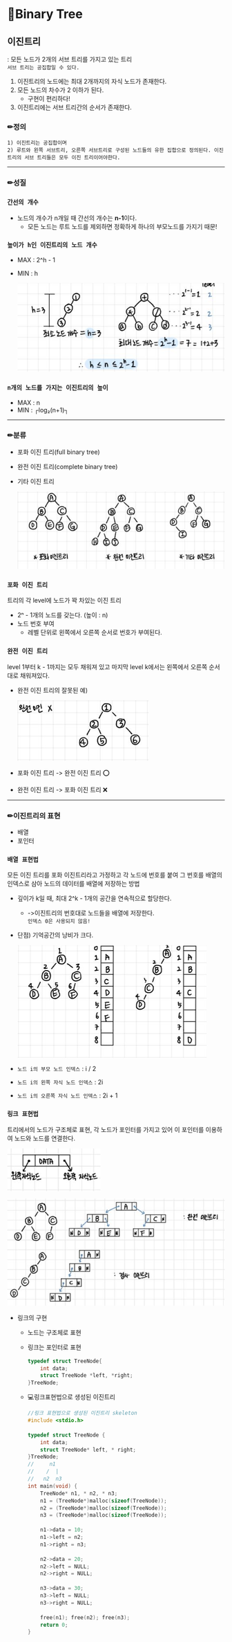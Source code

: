 # 🍒Binary Tree
## 이진트리 
: 모든 노드가 2개의 서브 트리를 가지고 있는 트리 </br>
`서브 트리는 공집합일 수 있다.`

1. 이진트리의 노드에는 최대 2개까지의 자식 노드가 존재한다.
2. 모든 노드의 차수가 2 이하가 된다.
    - 구현이 편리하다!
3. 이진트리에는 서브 트리간의 순서가 존재한다.

### ✏정의
```
1) 이진트리는 공집합이며
2) 루트와 왼쪽 서브트리, 오른쪽 서브트리로 구성된 노드들의 유한 집합으로 정의된다. 이진트리의 서브 트리들은 모두 이진 트리이어야한다.
```
---

### ✏성질
### `간선의 개수 `
- 노드의 개수가 n개일 때 간선의 개수는 **n-1**이다.
    - 모든 노드는 루트 노드를 제외하면 정확하게 하나의 부모노드를 가지기 때문!

### `높이가 h인 이진트리의 노드 개수`
- MAX : 2^h - 1
- MIN : h </br>

    ![h](/Images/height.JPG)

### `n개의 노드를 가지는 이진트리의 높이`
- MAX : n
- MIN : ┌log₂(n+1)​┐ </br>
---

### ✏분류
- 포화 이진 트리(full binary tree)
- 완전 이진 트리(complete binary tree)
- 기타 이진 트리 </br>

    ![분류](/Images/이진트리분류.JPG)

### `포화 이진 트리`
트리의 각 level에 노드가 꽉 차있는 이진 트리
- 2ⁿ - 1개의 노드를 갖는다. (높이 : n)
- 노드 번호 부여
    - 레벨 단위로 왼쪽에서 오른쪽 순서로 번호가 부여된다. </br>

### `완전 이진 트리`
level 1부터 k - 1까지는 모두 채워져 있고 마지막 level k에서는 왼쪽에서 오른쪽 순서대로 채워져있다.
- 완전 이진 트리의 잘못된 예)</br>

    ![완전이진x](/Images/완전이진x.JPG)

- 포화 이진 트리 -> 완전 이진 트리 ⭕
- 완전 이진 트리 -> 포화 이진 트리 ❌
---

### ✏이진트리의 표현 
- 배열
- 포인터

### `배열 표현법`
모든 이진 트리를 포화 이진트리라고 가정하고 각 노드에 번호를 붙여 그 번호를 배열의 인덱스로 삼아 노드의 데이터를 배열에 저장하는 방법
- 깊이가 k일 때, 최대 2^k - 1개의 공간을 연속적으로 할당한다.
    - ->이진트리의 번호대로 노드들을 배열에 저장한다. </br>
    `인덱스 0은 사용되지 않음!`
- 단점) 기억공간의 낭비가 크다. </br>

    ![배열표현법](/Images/배열표현법.JPG)


- `노드 i의 부모 노드 인덱스` : i / 2
- `노드 i의 왼쪽 자식 노드 인덱스` : 2i
- `노드 i의 오른쪽 자식 노드 인덱스` : 2i + 1

### `링크 표현법`
트리에서의 노드가 구조체로 표현, 각 노드가 포인터를 가지고 있어 이 포인터를 이용하여 노드와 노드를 연결한다. </br>

![linked](/Images/링크표현법.JPG) </br>

![linkedImage](/Images/링크표현법_그림.JPG)

- 링크의 구현 
    - 노드는 구조체로 표현
    - 링크는 포인터로 표현

        ```C
        typedef struct TreeNode{
            int data;
            struct TreeNode *left, *right;
        }TreeNode;
        ```

    - 💻링크표현법으로 생성된 이진트리 
        ```C
        //링크 표현법으로 생성된 이진트리 skeleton
        #include <stdio.h>

        typedef struct TreeNode {
            int data;
            struct TreeNode* left, * right;
        }TreeNode;
        //     n1
        //    /  |
        //   n2  n3
        int main(void) {
            TreeNode* n1, * n2, * n3;
            n1 = (TreeNode*)malloc(sizeof(TreeNode));
            n2 = (TreeNode*)malloc(sizeof(TreeNode));
            n3 = (TreeNode*)malloc(sizeof(TreeNode));

            n1->data = 10;
            n1->left = n2;
            n1->right = n3;

            n2->data = 20;
            n2->left = NULL;
            n2->right = NULL;

            n3->data = 30;
            n3->left = NULL;
            n3->right = NULL;

            free(n1); free(n2); free(n3);
            return 0;
        }
        ```






























